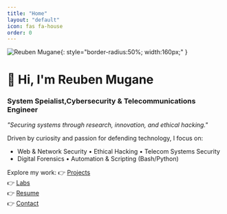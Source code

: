 ```yaml
---
title: "Home"
layout: "default"
icon: fas fa-house
order: 0
---
```


![Reuben Mugane](/assets/img/mk13.jpg){: style="border-radius:50%; width:160px;" }


# 👋 Hi, I'm Reuben Mugane

### System Speialist,Cybersecurity & Telecommunications Engineer  
*"Securing systems through research, innovation, and ethical hacking."*

Driven by curiosity and passion for defending technology, I focus on:
- Web & Network Security • Ethical Hacking • Telecom Systems Security
- Digital Forensics • Automation & Scripting (Bash/Python)

Explore my work:
👉 [Projects](/projects)  
👉 [Labs](/labs)  
👉 [Resume](/resume)  
👉 [Contact](/contact)
